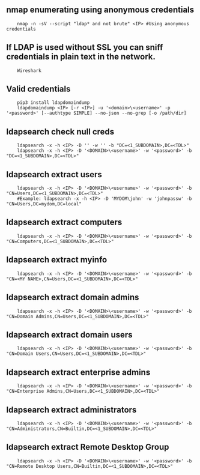 ## nmap enumerating using anonymous credentials
```
    nmap -n -sV --script "ldap* and not brute" <IP> #Using anonymous credentials
```
## If LDAP is used without SSL you can sniff credentials in plain text in the network.
```
    Wireshark
```
## Valid credentials
```
    pip3 install ldapdomaindump 
    ldapdomaindump <IP> [-r <IP>] -u '<domain>\<username>' -p '<password>' [--authtype SIMPLE] --no-json --no-grep [-o /path/dir]
```
## ldapsearch check null creds
```
    ldapsearch -x -h <IP> -D '' -w '' -b "DC=<1_SUBDOMAIN>,DC=<TDL>"
    ldapsearch -x -h <IP> -D '<DOMAIN>\<username>' -w '<password>' -b "DC=<1_SUBDOMAIN>,DC=<TDL>"
```
## ldapsearch extract users
```
    ldapsearch -x -h <IP> -D '<DOMAIN>\<username>' -w '<password>' -b "CN=Users,DC=<1_SUBDOMAIN>,DC=<TDL>"
    #Example: ldapsearch -x -h <IP> -D 'MYDOM\john' -w 'johnpassw' -b "CN=Users,DC=mydom,DC=local"
```
## ldapsearch extract computers
```
    ldapsearch -x -h <IP> -D '<DOMAIN>\<username>' -w '<password>' -b "CN=Computers,DC=<1_SUBDOMAIN>,DC=<TDL>"
```
## ldapsearch extract myinfo
```
    ldapsearch -x -h <IP> -D '<DOMAIN>\<username>' -w '<password>' -b "CN=<MY NAME>,CN=Users,DC=<1_SUBDOMAIN>,DC=<TDL>"
```
## ldapsearch extract domain admins
```
    ldapsearch -x -h <IP> -D '<DOMAIN>\<username>' -w '<password>' -b "CN=Domain Admins,CN=Users,DC=<1_SUBDOMAIN>,DC=<TDL>"
```
## ldapsearch extract domain users
```
    ldapsearch -x -h <IP> -D '<DOMAIN>\<username>' -w '<password>' -b "CN=Domain Users,CN=Users,DC=<1_SUBDOMAIN>,DC=<TDL>"
```
## ldapsearch extract enterprise admins
```
    ldapsearch -x -h <IP> -D '<DOMAIN>\<username>' -w '<password>' -b "CN=Enterprise Admins,CN=Users,DC=<1_SUBDOMAIN>,DC=<TDL>"
```
## ldapsearch extract administrators
```
    ldapsearch -x -h <IP> -D '<DOMAIN>\<username>' -w '<password>' -b "CN=Administrators,CN=Builtin,DC=<1_SUBDOMAIN>,DC=<TDL>"
```
## ldapsearch extract Remote Desktop Group
```
    ldapsearch -x -h <IP> -D '<DOMAIN>\<username>' -w '<password>' -b "CN=Remote Desktop Users,CN=Builtin,DC=<1_SUBDOMAIN>,DC=<TDL>"
```